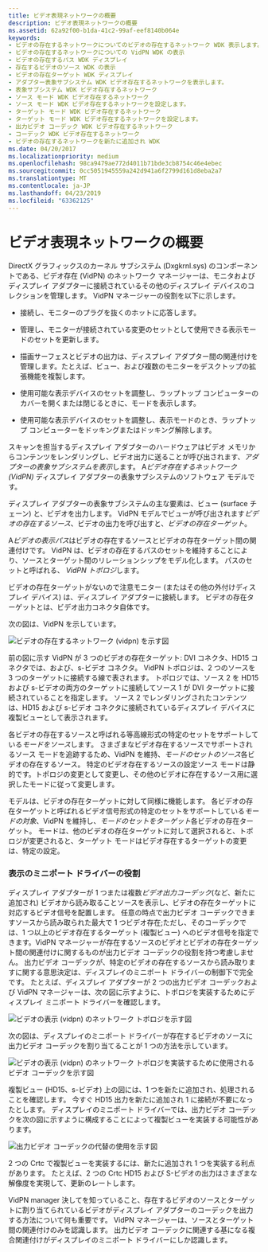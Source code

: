 ```yaml
---
title: ビデオ表現ネットワークの概要
description: ビデオ表現ネットワークの概要
ms.assetid: 62a92f00-b1da-41c2-99af-eef8140b064e
keywords:
- ビデオの存在するネットワークについてのビデオの存在するネットワーク WDK 表示します。
- ビデオの存在するネットワークについての VidPN WDK の表示
- ビデオの存在するパス WDK ディスプレイ
- 存在するビデオのソース WDK の表示
- ビデオの存在ターゲット WDK ディスプレイ
- アダプター表象サブシステム WDK ビデオ存在するネットワークを表示します。
- 表象サブシステム WDK ビデオ存在するネットワーク
- ソース モード WDK ビデオ存在するネットワーク
- ソース モード WDK ビデオ存在するネットワークを設定します。
- ターゲット モード WDK ビデオ存在するネットワーク
- ターゲット モード WDK ビデオ存在するネットワークを設定します。
- 出力ビデオ コーデック WDK ビデオ存在するネットワーク
- コーデック WDK ビデオ存在するネットワーク
- ビデオの存在するネットワークを新たに追加され WDK
ms.date: 04/20/2017
ms.localizationpriority: medium
ms.openlocfilehash: 98ca9479ae772d4011b71bde3cb8754c46e4ebec
ms.sourcegitcommit: 0cc5051945559a242d941a6f2799d161d8eba2a7
ms.translationtype: MT
ms.contentlocale: ja-JP
ms.lasthandoff: 04/23/2019
ms.locfileid: "63362125"
---
```

# <a name="introduction-to-video-present-networks"></a>ビデオ表現ネットワークの概要


DirectX グラフィックスのカーネル サブシステム (Dxgkrnl.sys) のコンポーネントである、ビデオ存在 (VidPN) のネットワーク マネージャーは、モニタおよびディスプレイ アダプターに接続されているその他のディスプレイ デバイスのコレクションを管理します。 VidPN マネージャーの役割を以下に示します。

-   接続し、モニターのプラグを抜くのホットに応答します。

-   管理し、モニターが接続されている変更のセットとして使用できる表示モードのセットを更新します。

-   描画サーフェスとビデオの出力は、ディスプレイ アダプター間の関連付けを管理します。たとえば、ビュー、および複数のモニターをデスクトップの拡張機能を複製します。

-   使用可能な表示デバイスのセットを調整し、ラップトップ コンピューターのカバーを開くまたは閉じるときに、モードを表示します。

-   使用可能な表示デバイスのセットを調整し、表示モードのとき、ラップトップ コンピューターをドッキングまたはドッキング解除します。

スキャンを担当するディスプレイ アダプターのハードウェアはビデオ メモリからコンテンツをレンダリングし、ビデオ出力に送ることが呼び出されます、*アダプターの表象サブシステムを表示*します。 A*ビデオ存在するネットワーク (VidPN)* ディスプレイ アダプターの表象サブシステムのソフトウェア モデルです。

ディスプレイ アダプターの表象サブシステムの主な要素は、ビュー (surface チェーン) と、ビデオを出力します。 VidPN モデルでビューが呼び出されます*ビデオの存在するソース*、ビデオの出力を呼び出すと、*ビデオの存在ターゲット*。

A*ビデオの表示パス*はビデオの存在するソースとビデオの存在ターゲット間の関連付けです。 VidPN は、ビデオの存在するパスのセットを維持することにより、ソースとターゲット間のリレーションシップをモデル化します。 パスのセットと呼ばれる、 *VidPN トポロジ*します。

ビデオの存在ターゲットがないので注意モニター (またはその他の外付けディスプレイ デバイス) は、ディスプレイ アダプターに接続します。 ビデオの存在ターゲットとは、ビデオ出力コネクタ自体です。

次の図は、VidPN を示しています。

![ビデオの存在するネットワーク (vidpn) を示す図](images/vidpn.png)

前の図に示す VidPN が 3 つのビデオの存在ターゲット: DVI コネクタ、HD15 コネクタでは、および、s-ビデオ コネクタ。 VidPN トポロジは、2 つのソースを 3 つのターゲットに接続する線で表されます。 トポロジでは、ソース 2 を HD15 および s-ビデオの両方のターゲットに接続してソース 1 が DVI ターゲットに接続されていることを指定します。 ソース 2 でレンダリングされたコンテンツは、HD15 および s-ビデオ コネクタに接続されているディスプレイ デバイスに複製ビューとして表示されます。

各ビデオの存在するソースと呼ばれる等高線形式の特定のセットをサポートしている*モードをソース*します。 さまざまなビデオ存在するソースでサポートされるソース モードを追跡するため、VidPN を維持、*モードのセットのソース*各ビデオの存在するソース。 特定のビデオ存在するソースの設定ソース モードは静的です。トポロジの変更として変更し、その他のビデオに存在するソース用に選択したモードに従って変更します。

モデルは、ビデオの存在ターゲットに対して同様に機能します。 各ビデオの存在ターゲットと呼ばれるビデオ信号形式の特定のセットをサポートしている*モードの対象*、VidPN を維持し、*モードのセットをターゲット*各ビデオの存在ターゲット。 モードは、他のビデオの存在ターゲットに対して選択されると、トポロジが変更されると、ターゲット モードはビデオ存在するターゲットの変更は、特定の設定。

### <a name="span-idtheroleofthedisplayminiportdriverspanspan-idtheroleofthedisplayminiportdriverspanthe-role-of-the-display-miniport-driver"></a><span id="the_role_of_the_display_miniport_driver"></span><span id="THE_ROLE_OF_THE_DISPLAY_MINIPORT_DRIVER"></span>表示のミニポート ドライバーの役割

ディスプレイ アダプターが 1 つまたは複数*ビデオ出力コーデック*(など、新たに追加され) ビデオから読み取ることソースを表示し、ビデオの存在ターゲットに対応するビデオ信号を配置します。 任意の時点で出力ビデオ コーデックできますソースから読み取られた最大で 1 つビデオ存在;ただし、そのコーデックでは、1 つ以上のビデオ存在するターゲット (複製ビュー) へのビデオ信号を指定できます。VidPN マネージャーが存在するソースのビデオとビデオの存在ターゲット間の関連付けに関するものが出力ビデオ コーデックの役割を持つ考慮しません。 出力ビデオ コーデックが、特定のビデオの存在するソースから読み取りますに関する意思決定は、ディスプレイのミニポート ドライバーの制御下で完全です。 たとえば、ディスプレイ アダプターが 2 つの出力ビデオ コーデックおよび VidPN マネージャーは、次の図に示すように、トポロジを実装するためにディスプレイ ミニポート ドライバーを確認します。

![ビデオの表示 (vidpn) のネットワーク トポロジを示す図](images/vidpntopology.png)

次の図は、ディスプレイのミニポート ドライバーが存在するビデオのソースに出力ビデオ コーデックを割り当てることが 1 つの方法を示しています。

![ビデオの表示 (vidpn) のネットワーク トポロジを実装するために使用されるビデオ コーデックを示す図](images/vidpncodecs1.png)

複製ビュー (HD15、s-ビデオ) 上の図には、1 つを新たに追加され、処理されることを確認します。 今すぐ HD15 出力を新たに追加され 1 に接続が不要になったとします。 ディスプレイのミニポート ドライバーでは、出力ビデオ コーデックを次の図に示すように構成することによって複製ビューを実装する可能性があります。

![出力ビデオ コーデックの代替の使用を示す図](images/vidpncodecs2.png)

2 つの Crtc で複製ビューを実装するには、新たに追加され 1 つを実装する利点があります。 たとえば、2 つの Crtc HD15 および S-ビデオの出力はさまざまな解像度を実現して、更新のレートします。

VidPN manager 決してを知っていること、存在するビデオのソースとターゲットに割り当てられているビデオがディスプレイ アダプターのコーデックを出力する方法について何も重要です。 VidPN マネージャーは、ソースとターゲット間の関連付けのみを認識します。 出力ビデオ コーデックに関連する基になる複合関連付けがディスプレイのミニポート ドライバーにしか認識します。

 

 





